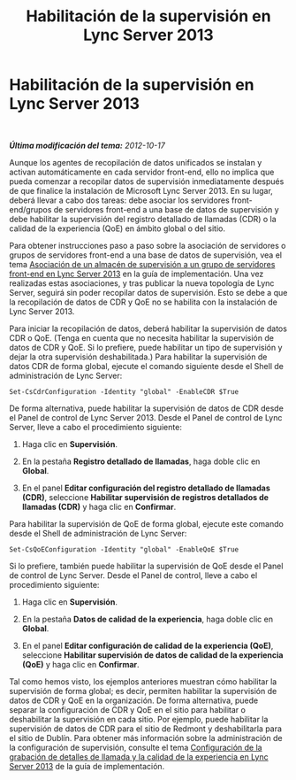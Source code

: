 ﻿---
title: Habilitación de la supervisión en Lync Server 2013
TOCTitle: Habilitación de la supervisión en Lync Server 2013
ms:assetid: 244df419-d0a8-4b1d-aedd-a92114172ab6
ms:mtpsurl: https://technet.microsoft.com/es-es/library/JJ687994(v=OCS.15)
ms:contentKeyID: 49888923
ms.date: 01/07/2017
mtps_version: v=OCS.15
ms.translationtype: HT
---

# Habilitación de la supervisión en Lync Server 2013

 

_**Última modificación del tema:** 2012-10-17_

Aunque los agentes de recopilación de datos unificados se instalan y activan automáticamente en cada servidor front-end, ello no implica que pueda comenzar a recopilar datos de supervisión inmediatamente después de que finalice la instalación de Microsoft Lync Server 2013. En su lugar, deberá llevar a cabo dos tareas: debe asociar los servidores front-end/grupos de servidores front-end a una base de datos de supervisión y debe habilitar la supervisión del registro detallado de llamadas (CDR) o la calidad de la experiencia (QoE) en ámbito global o del sitio.

Para obtener instrucciones paso a paso sobre la asociación de servidores o grupos de servidores front-end a una base de datos de supervisión, vea el tema [Asociación de un almacén de supervisión a un grupo de servidores front-end en Lync Server 2013](lync-server-2013-associating-a-monitoring-store-with-a-front-end-pool.md) en la guía de implementación. Una vez realizadas estas asociaciones, y tras publicar la nueva topología de Lync Server, seguirá sin poder recopilar datos de supervisión. Esto se debe a que la recopilación de datos de CDR y QoE no se habilita con la instalación de Lync Server 2013.

Para iniciar la recopilación de datos, deberá habilitar la supervisión de datos CDR o QoE. (Tenga en cuenta que no necesita habilitar la supervisión de datos de CDR y QoE. Si lo prefiere, puede habilitar un tipo de supervisión y dejar la otra supervisión deshabilitada.) Para habilitar la supervisión de datos CDR de forma global, ejecute el comando siguiente desde el Shell de administración de Lync Server:

    Set-CsCdrConfiguration -Identity "global" -EnableCDR $True

De forma alternativa, puede habilitar la supervisión de datos de CDR desde el Panel de control de Lync Server 2013. Desde el Panel de control de Lync Server, lleve a cabo el procedimiento siguiente:

1.  Haga clic en **Supervisión**.

2.  En la pestaña **Registro detallado de llamadas**, haga doble clic en **Global**.

3.  En el panel **Editar configuración del registro detallado de llamadas (CDR)**, seleccione **Habilitar supervisión de registros detallados de llamadas (CDR)** y haga clic en **Confirmar**.

Para habilitar la supervisión de QoE de forma global, ejecute este comando desde el Shell de administración de Lync Server:

    Set-CsQoEConfiguration -Identity "global" -EnableQoE $True

Si lo prefiere, también puede habilitar la supervisión de QoE desde el Panel de control de Lync Server. Desde el Panel de control, lleve a cabo el procedimiento siguiente:

1.  Haga clic en **Supervisión**.

2.  En la pestaña **Datos de calidad de la experiencia**, haga doble clic en **Global**.

3.  En el panel **Editar configuración de calidad de la experiencia (QoE)**, seleccione **Habilitar supervisión de datos de calidad de la experiencia (QoE)** y haga clic en **Confirmar**.

Tal como hemos visto, los ejemplos anteriores muestran cómo habilitar la supervisión de forma global; es decir, permiten habilitar la supervisión de datos de CDR y QoE en la organización. De forma alternativa, puede separar la configuración de CDR y QoE en el sitio para habilitar o deshabilitar la supervisión en cada sitio. Por ejemplo, puede habilitar la supervisión de datos de CDR para el sitio de Redmont y deshabilitarla para el sitio de Dublín. Para obtener más información sobre la administración de la configuración de supervisión, consulte el tema [Configuración de la grabación de detalles de llamada y la calidad de la experiencia en Lync Server 2013](lync-server-2013-configuring-call-detail-recording-and-quality-of-experience-settings.md) de la guía de implementación.


